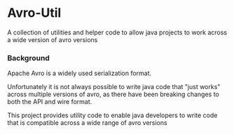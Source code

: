 Avro-Util
=========

A collection of utilities and helper code to allow java projects to work
across a wide version of avro versions

### Background ###

Apache Avro is a widely used serialization format.

Unfortunately it is not always possible to write java code that "just works" 
across multiple versions of avro, as there have been breaking changes to both 
the API and wire format.

This project provides utility code to enable java developers to write code 
that is compatible across a wide range of avro versions 